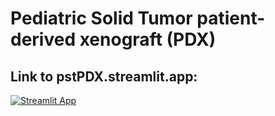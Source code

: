 # Pediatric Solid Tumor patient-derived xenograft (PDX)  <br />
## Link to pstPDX.streamlit.app: <br />
[![Streamlit App](https://static.streamlit.io/badges/streamlit_badge_black_white.svg)](https://pstPDX.streamlit.app) 
